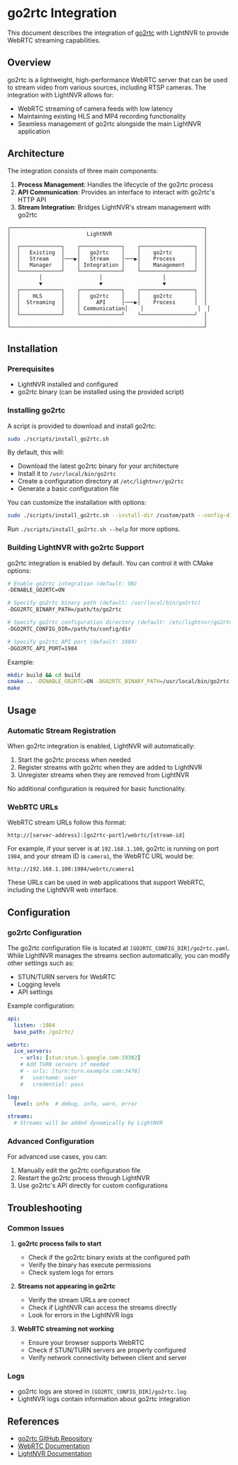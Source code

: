 # go2rtc Integration

This document describes the integration of [go2rtc](https://github.com/AlexxIT/go2rtc) with LightNVR to provide WebRTC streaming capabilities.

## Overview

go2rtc is a lightweight, high-performance WebRTC server that can be used to stream video from various sources, including RTSP cameras. The integration with LightNVR allows for:

- WebRTC streaming of camera feeds with low latency
- Maintaining existing HLS and MP4 recording functionality
- Seamless management of go2rtc alongside the main LightNVR application

## Architecture

The integration consists of three main components:

1. **Process Management**: Handles the lifecycle of the go2rtc process
2. **API Communication**: Provides an interface to interact with go2rtc's HTTP API
3. **Stream Integration**: Bridges LightNVR's stream management with go2rtc

```
┌─────────────────────────────────────────────────────────────┐
│                        LightNVR                             │
│                                                             │
│  ┌─────────────┐    ┌─────────────┐    ┌─────────────────┐  │
│  │   Existing  │    │   go2rtc    │    │    go2rtc       │  │
│  │   Stream    │───▶│   Stream    │───▶│    Process      │  │
│  │   Manager   │    │ Integration │    │    Management   │  │
│  └─────────────┘    └─────────────┘    └─────────────────┘  │
│         │                  │                   │            │
│         ▼                  ▼                   ▼            │
│  ┌─────────────┐    ┌─────────────┐    ┌─────────────────┐  │
│  │    HLS      │    │   go2rtc    │    │    go2rtc       │  │
│  │  Streaming  │    │     API     │───▶│    Process      │  │
│  │             │    │ Communication│    │                 │  │
│  └─────────────┘    └─────────────┘    └─────────────────┘  │
│                                                             │
└─────────────────────────────────────────────────────────────┘
```

## Installation

### Prerequisites

- LightNVR installed and configured
- go2rtc binary (can be installed using the provided script)

### Installing go2rtc

A script is provided to download and install go2rtc:

```bash
sudo ./scripts/install_go2rtc.sh
```

By default, this will:
- Download the latest go2rtc binary for your architecture
- Install it to `/usr/local/bin/go2rtc`
- Create a configuration directory at `/etc/lightnvr/go2rtc`
- Generate a basic configuration file

You can customize the installation with options:

```bash
sudo ./scripts/install_go2rtc.sh --install-dir /custom/path --config-dir /custom/config/path
```

Run `./scripts/install_go2rtc.sh --help` for more options.

### Building LightNVR with go2rtc Support

go2rtc integration is enabled by default. You can control it with CMake options:

```bash
# Enable go2rtc integration (default: ON)
-DENABLE_GO2RTC=ON

# Specify go2rtc binary path (default: /usr/local/bin/go2rtc)
-DGO2RTC_BINARY_PATH=/path/to/go2rtc

# Specify go2rtc configuration directory (default: /etc/lightnvr/go2rtc)
-DGO2RTC_CONFIG_DIR=/path/to/config/dir

# Specify go2rtc API port (default: 1984)
-DGO2RTC_API_PORT=1984
```

Example:

```bash
mkdir build && cd build
cmake .. -DENABLE_GO2RTC=ON -DGO2RTC_BINARY_PATH=/usr/local/bin/go2rtc
make
```

## Usage

### Automatic Stream Registration

When go2rtc integration is enabled, LightNVR will automatically:

1. Start the go2rtc process when needed
2. Register streams with go2rtc when they are added to LightNVR
3. Unregister streams when they are removed from LightNVR

No additional configuration is required for basic functionality.

### WebRTC URLs

WebRTC stream URLs follow this format:

```
http://[server-address]:[go2rtc-port]/webrtc/[stream-id]
```

For example, if your server is at `192.168.1.100`, go2rtc is running on port `1984`, and your stream ID is `camera1`, the WebRTC URL would be:

```
http://192.168.1.100:1984/webrtc/camera1
```

These URLs can be used in web applications that support WebRTC, including the LightNVR web interface.

## Configuration

### go2rtc Configuration

The go2rtc configuration file is located at `[GO2RTC_CONFIG_DIR]/go2rtc.yaml`. While LightNVR manages the streams section automatically, you can modify other settings such as:

- STUN/TURN servers for WebRTC
- Logging levels
- API settings

Example configuration:

```yaml
api:
  listen: :1984
  base_path: /go2rtc/

webrtc:
  ice_servers:
    - urls: [stun:stun.l.google.com:19302]
    # Add TURN servers if needed
    # - urls: [turn:turn.example.com:3478]
    #   username: user
    #   credential: pass

log:
  level: info  # debug, info, warn, error

streams:
  # Streams will be added dynamically by LightNVR
```

### Advanced Configuration

For advanced use cases, you can:

1. Manually edit the go2rtc configuration file
2. Restart the go2rtc process through LightNVR
3. Use go2rtc's API directly for custom configurations

## Troubleshooting

### Common Issues

1. **go2rtc process fails to start**
   - Check if the go2rtc binary exists at the configured path
   - Verify the binary has execute permissions
   - Check system logs for errors

2. **Streams not appearing in go2rtc**
   - Verify the stream URLs are correct
   - Check if LightNVR can access the streams directly
   - Look for errors in the LightNVR logs

3. **WebRTC streaming not working**
   - Ensure your browser supports WebRTC
   - Check if STUN/TURN servers are properly configured
   - Verify network connectivity between client and server

### Logs

- go2rtc logs are stored in `[GO2RTC_CONFIG_DIR]/go2rtc.log`
- LightNVR logs contain information about go2rtc integration

## References

- [go2rtc GitHub Repository](https://github.com/AlexxIT/go2rtc)
- [WebRTC Documentation](https://webrtc.org/)
- [LightNVR Documentation](https://github.com/lightnvr/lightnvr)
